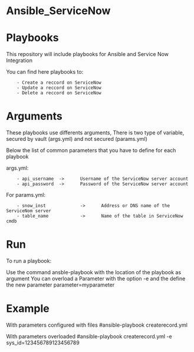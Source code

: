 
# Ansible_ServiceNow

# Playbooks

This repository will include playbooks for Ansible and Service Now Integration

You can find here playbooks to:

        - Create a reccord on ServiceNow
        - Update a reccord on ServiceNow
        - Delete a reccord on ServiceNow

# Arguments

These playbooks use differents arguments,
There is two type of variable, secured by vault (args.yml) and not secured (params.yml)


Below the list of common parameters that you have to define for each playbook

args.yml:

        - api_username  ->      Username of the ServiceNow server account
        - api_password  ->      Password of the ServiceNow server account

For params.yml:

        - snow_inst             ->      Address or DNS name of the ServiceNom server
        - table_name            ->      Name of the table in ServiceNow cmdb

# Run

To run a playbook:

Use the command ansble-playbook with the location of the playbook as argument
You can overload a Parameter with the option -e and the define the new parameter parameter=myparameter

# Example

With parameters configured with files
#ansible-playbook createrecord.yml 

With parameters overloaded
#ansible-playbook createrecord.yml -e sys_id=123456789123456789


